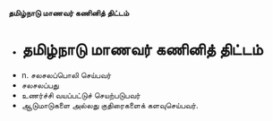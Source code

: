 **தமிழ்நாடு மாணவர் கணினித் திட்டம்**
- # தமிழ்நாடு மாணவர் கணினித் திட்டம்
- n. சலசலப்பொலி செய்பவர்
- சலசலப்பது
- உணர்ச்சி வயப்பட்டுச் செயற்படுபவர்
- ஆடுமாடுகளை அல்லது குதிரைகளைக் களவுசெய்பவர்.

